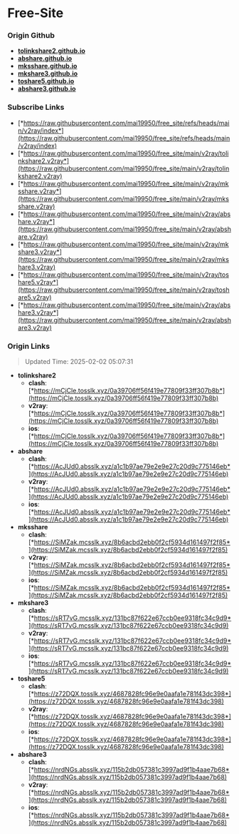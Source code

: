 # Free-Site

### Origin Github

- [**tolinkshare2.github.io**](https://github.com/tolinkshare2/tolinkshare2.github.io)
- [**abshare.github.io**](https://github.com/abshare/abshare.github.io)
- [**mksshare.github.io**](https://github.com/mksshare/mksshare.github.io)
- [**mkshare3.github.io**](https://github.com/mkshare3/mkshare3.github.io)
- [**toshare5.github.io**](https://github.com/toshare5/toshare5.github.io)
- [**abshare3.github.io**](https://github.com/abshare3/abshare3.github.io)

### Subscribe Links

- [*https://raw.githubusercontent.com/mai19950/free_site/refs/heads/main/v2ray/index*](https://raw.githubusercontent.com/mai19950/free_site/refs/heads/main/v2ray/index)
- [*https://raw.githubusercontent.com/mai19950/free_site/main/v2ray/tolinkshare2.v2ray*](https://raw.githubusercontent.com/mai19950/free_site/main/v2ray/tolinkshare2.v2ray)
- [*https://raw.githubusercontent.com/mai19950/free_site/main/v2ray/mksshare.v2ray*](https://raw.githubusercontent.com/mai19950/free_site/main/v2ray/mksshare.v2ray)
- [*https://raw.githubusercontent.com/mai19950/free_site/main/v2ray/abshare.v2ray*](https://raw.githubusercontent.com/mai19950/free_site/main/v2ray/abshare.v2ray)
- [*https://raw.githubusercontent.com/mai19950/free_site/main/v2ray/mkshare3.v2ray*](https://raw.githubusercontent.com/mai19950/free_site/main/v2ray/mkshare3.v2ray)
- [*https://raw.githubusercontent.com/mai19950/free_site/main/v2ray/toshare5.v2ray*](https://raw.githubusercontent.com/mai19950/free_site/main/v2ray/toshare5.v2ray)
- [*https://raw.githubusercontent.com/mai19950/free_site/main/v2ray/abshare3.v2ray*](https://raw.githubusercontent.com/mai19950/free_site/main/v2ray/abshare3.v2ray)

### Origin Links

> Updated Time: 2025-02-02 05:07:31

- **tolinkshare2**
  - **clash**: [*https://mCjCle.tosslk.xyz/0a39706ff56f419e77809f33ff307b8b*](https://mCjCle.tosslk.xyz/0a39706ff56f419e77809f33ff307b8b)
  - **v2ray**: [*https://mCjCle.tosslk.xyz/0a39706ff56f419e77809f33ff307b8b*](https://mCjCle.tosslk.xyz/0a39706ff56f419e77809f33ff307b8b)
  - **ios**: [*https://mCjCle.tosslk.xyz/0a39706ff56f419e77809f33ff307b8b*](https://mCjCle.tosslk.xyz/0a39706ff56f419e77809f33ff307b8b)
- **abshare**
  - **clash**: [*https://AcJUd0.absslk.xyz/a1c1b97ae79e2e9e27c20d9c775146eb*](https://AcJUd0.absslk.xyz/a1c1b97ae79e2e9e27c20d9c775146eb)
  - **v2ray**: [*https://AcJUd0.absslk.xyz/a1c1b97ae79e2e9e27c20d9c775146eb*](https://AcJUd0.absslk.xyz/a1c1b97ae79e2e9e27c20d9c775146eb)
  - **ios**: [*https://AcJUd0.absslk.xyz/a1c1b97ae79e2e9e27c20d9c775146eb*](https://AcJUd0.absslk.xyz/a1c1b97ae79e2e9e27c20d9c775146eb)
- **mksshare**
  - **clash**: [*https://SiMZak.mcsslk.xyz/8b6acbd2ebb0f2cf5934d161497f2f85*](https://SiMZak.mcsslk.xyz/8b6acbd2ebb0f2cf5934d161497f2f85)
  - **v2ray**: [*https://SiMZak.mcsslk.xyz/8b6acbd2ebb0f2cf5934d161497f2f85*](https://SiMZak.mcsslk.xyz/8b6acbd2ebb0f2cf5934d161497f2f85)
  - **ios**: [*https://SiMZak.mcsslk.xyz/8b6acbd2ebb0f2cf5934d161497f2f85*](https://SiMZak.mcsslk.xyz/8b6acbd2ebb0f2cf5934d161497f2f85)
- **mkshare3**
  - **clash**: [*https://sRT7vG.mcsslk.xyz/131bc87f622e67ccb0ee9318fc34c9d9*](https://sRT7vG.mcsslk.xyz/131bc87f622e67ccb0ee9318fc34c9d9)
  - **v2ray**: [*https://sRT7vG.mcsslk.xyz/131bc87f622e67ccb0ee9318fc34c9d9*](https://sRT7vG.mcsslk.xyz/131bc87f622e67ccb0ee9318fc34c9d9)
  - **ios**: [*https://sRT7vG.mcsslk.xyz/131bc87f622e67ccb0ee9318fc34c9d9*](https://sRT7vG.mcsslk.xyz/131bc87f622e67ccb0ee9318fc34c9d9)
- **toshare5**
  - **clash**: [*https://z72DQX.tosslk.xyz/4687828fc96e9e0aafa1e781f43dc398*](https://z72DQX.tosslk.xyz/4687828fc96e9e0aafa1e781f43dc398)
  - **v2ray**: [*https://z72DQX.tosslk.xyz/4687828fc96e9e0aafa1e781f43dc398*](https://z72DQX.tosslk.xyz/4687828fc96e9e0aafa1e781f43dc398)
  - **ios**: [*https://z72DQX.tosslk.xyz/4687828fc96e9e0aafa1e781f43dc398*](https://z72DQX.tosslk.xyz/4687828fc96e9e0aafa1e781f43dc398)
- **abshare3**
  - **clash**: [*https://nrdNGs.absslk.xyz/115b2db057381c3997ad9f1b4aae7b68*](https://nrdNGs.absslk.xyz/115b2db057381c3997ad9f1b4aae7b68)
  - **v2ray**: [*https://nrdNGs.absslk.xyz/115b2db057381c3997ad9f1b4aae7b68*](https://nrdNGs.absslk.xyz/115b2db057381c3997ad9f1b4aae7b68)
  - **ios**: [*https://nrdNGs.absslk.xyz/115b2db057381c3997ad9f1b4aae7b68*](https://nrdNGs.absslk.xyz/115b2db057381c3997ad9f1b4aae7b68)
